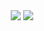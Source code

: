 <p align="center">
  <img align="center" src="https://github.com/suplush/suplush/blob/main/developer.gif"/>
<img align="center" src="https://github-profile-trophy.vercel.app/?username=suplush&title=MultipleLang,Star,Follower,Commit,Issue" style="max-width:100%;">
</p>
